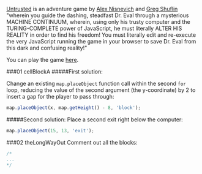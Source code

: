 <a href="https://github.com/AlexNisnevich/untrusted" target="_blank">Untrusted</a> is an adventure game by <a href="http://alex.nisnevich.com/" target="_blank">Alex Nisnevich</a> and <a href="https://github.com/neuenak/" target="_blank">Greg Shuflin</a> "wherein you guide the dashing, steadfast Dr. Eval through a mysterious MACHINE CONTINUUM, wherein, using only his trusty computer and the TURING-COMPLETE power of JavaScript, he must literally ALTER HIS REALITY in order to find his freedom! You must literally edit and re-execute the very JavaScript running the game in your browser to save Dr. Eval from this dark and confusing reality!" 

You can play the game <a href="http://alexnisnevich.github.io/untrusted/" target="_blank">here</a>. 

###01 cellBlockA
#####First solution:

Change an existing `map.placeObject` function call within the second `for` loop, reducing the value of the second argument (the y-coordinate) by 2 to insert a gap for the player to pass through:

```javascript
map.placeObject(x, map.getHeight() - 8, 'block');
```

#####Second solution:
Place a second exit right below the computer:
```javascript
map.placeObject(15, 13, 'exit');
```

###02 theLongWayOut
Comment out all the blocks:

```javascript
/*
...
*/
```

